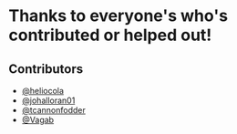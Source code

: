 # Thanks to everyone's who's contributed or helped out!

## Contributors

- [@heliocola](https://github.com/heliocola)
- [@johalloran01](https://github.com/johalloran01)
- [@tcannonfodder](https://github.com/tcannonfodder)
- [@Vagab](https://github.com/Vagab)

